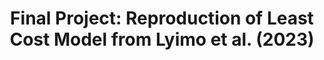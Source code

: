 ---
title: "Final Project: Reproduction of Least Cost Model from Lyimo et al. (2023)"
excerpt_separator: "<!--more-->"
categories:
  - Blog
tags:
  - GIS
  - Reproduction study
  - GEOG 0323
---